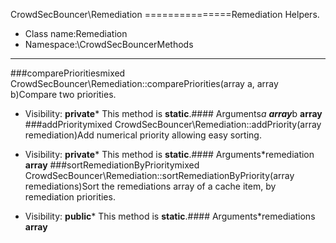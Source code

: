CrowdSecBouncer\Remediation
===============Remediation Helpers.
* Class name:Remediation
* Namespace:\CrowdSecBouncerMethods
-------
###comparePrioritiesmixed CrowdSecBouncer\Remediation::comparePriorities(array a, array b)Compare two priorities.



* Visibility: **private*** This method is **static**.#### Arguments*a **array***b **array**
###addPrioritymixed CrowdSecBouncer\Remediation::addPriority(array remediation)Add numerical priority allowing easy sorting.



* Visibility: **private*** This method is **static**.#### Arguments*remediation **array**
###sortRemediationByPrioritymixed CrowdSecBouncer\Remediation::sortRemediationByPriority(array remediations)Sort the remediations array of a cache item, by remediation priorities.



* Visibility: **public*** This method is **static**.#### Arguments*remediations **array**